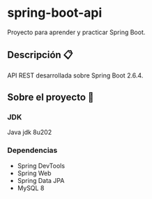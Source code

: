 # spring-boot-api

Proyecto para aprender y practicar Spring Boot.

## Descripción 📋

API REST desarrollada sobre Spring Boot 2.6.4.

## Sobre el proyecto 🚀

### JDK
Java jdk 8u202

### Dependencias
* Spring DevTools
* Spring Web
* Spring Data JPA
* MySQL 8